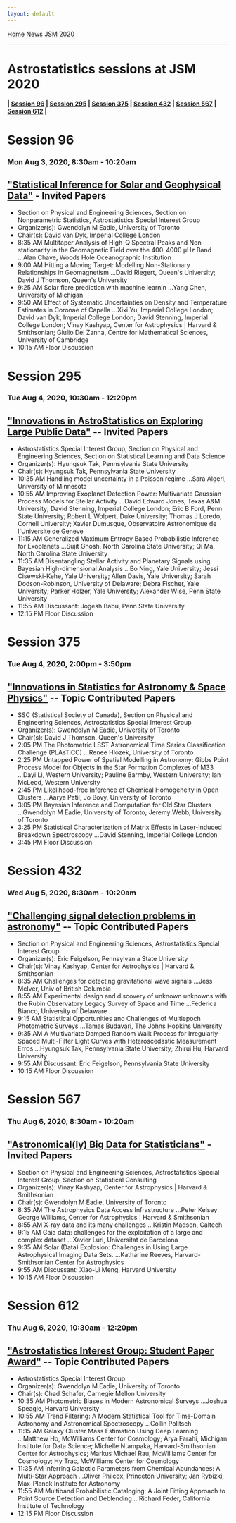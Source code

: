 ```yaml
---
layout: default
---
```



<!-- 
This form of adding buttons works. Just need ot edit the button colors in the css file 
Let's just do this for now. 

<a href="{{ site.github.repository_url }}" class="btn">Home</a>
<a href="{{ site.github.repository_url }}" class="btn">Information</a>
<a href="{{ site.github.repository_url }}" class="btn">View Source Code</a>
<a href="{{ site.github.repository_url }}" class="btn">View Source Code</a>
![AIG at JSM 2018](./images/jsm_astrostat_meeting.jpg)
<p style="text-align: center;">Astrostatistics Interest Group at JSM 2018, Vancouver, BC </p>
 -->
<a href="https://astrostat.org/" class="btn">Home</a>
<a href="https://astrostat.org/news.html" class="btn">News</a>
<a href="https://ww2.amstat.org/meetings/jsm/2020/" class="btn">JSM 2020</a>


---
# Astrostatistics sessions at JSM 2020

#### | [Session 96](#Session-96) | [Session 295](#Session-295) | [Session 375](#Session-375) | [Session 432](#Session-432) | [Session 567](#Session-567) | [Session 612](#Session-612) |

# Session 96
### Mon Aug 3, 2020, 8:30am - 10:20am
## ["Statistical Inference for Solar and Geophysical Data"](https://ww2.amstat.org/meetings/jsm/2020/onlineprogram/ActivityDetails.cfm?SessionID=219357) - Invited Papers
- Section on Physical and Engineering Sciences, Section on Nonparametric Statistics, Astrostatistics Special Interest Group
- Organizer(s): Gwendolyn M Eadie, University of Toronto
- Chair(s): David van Dyk, Imperial College London
- 8:35 AM 	Multitaper Analysis of High-Q Spectral Peaks and Non-stationarity in the Geomagnetic Field over the 400-4000 µHz Band
...Alan Chave, Woods Hole Oceanographic Institution
- 9:00 AM 	Hitting a Moving Target: Modelling Non-Stationary Relationships in Geomagnetism
...David Riegert, Queen's University; David J Thomson, Queen's University
- 9:25 AM 	Solar flare prediction with machine learnin
...Yang Chen, University of Michigan
- 9:50 AM 	Effect of Systematic Uncertainties on Density and Temperature Estimates in Coronae of Capella
...Xixi Yu, Imperial College London; David van Dyk, Imperial College London; David Stenning, Imperial College London; Vinay Kashyap, Center for Astrophysics | Harvard & Smithsonian; Giulio Del Zanna, Centre for Mathematical Sciences, University of Cambridge
- 10:15 AM 	Floor Discussion


# Session 295
### Tue Aug 4, 2020, 10:30am - 12:20pm
## ["Innovations in AstroStatistics on Exploring Large Public Data"](https://ww2.amstat.org/meetings/jsm/2020/onlineprogram/ActivityDetails.cfm?SessionID=219418) -- Invited Papers
- Astrostatistics Special Interest Group, Section on Physical and Engineering Sciences, Section on Statistical Learning and Data Science
- Organizer(s): Hyungsuk Tak, Pennsylvania State University
- Chair(s): Hyungsuk Tak, Pennsylvania State University
- 10:35 AM 	Handling model uncertainty in a Poisson regime
...Sara Algeri, University of Minnesota
- 10:55 AM 	Improving Exoplanet Detection Power: Multivariate Gaussian Process Models for Stellar Activity
...David Edward Jones, Texas A&M University; David Stenning, Imperial College London; Eric B Ford, Penn State University; Robert L Wolpert, Duke University; Thomas J Loredo, Cornell University; Xavier Dumusque, Observatoire Astronomique de l'Universite de Geneve
- 11:15 AM 	Generalized Maximum Entropy Based Probabilistic Inference for Exoplanets
...Sujit Ghosh, North Carolina State University; Qi Ma, North Carolina State University
- 11:35 AM 	Disentangling Stellar Activity and Planetary Signals using Bayesian High-dimensional Analysis
...Bo Ning, Yale University; Jessi Cisewski-Kehe, Yale University; Allen Davis, Yale University; Sarah Dodson-Robinson, University of Delaware; Debra Fischer, Yale University; Parker Holzer, Yale University; Alexander Wise, Penn State University
- 11:55 AM 	Discussant: Jogesh Babu, Penn State University
- 12:15 PM 	Floor Discussion

# Session 375
### Tue Aug 4, 2020, 2:00pm - 3:50pm
## ["Innovations in Statistics for Astronomy & Space Physics"](https://ww2.amstat.org/meetings/jsm/2020/onlineprogram/ActivityDetails.cfm?SessionID=219617) -- Topic Contributed Papers
- SSC (Statistical Society of Canada), Section on Physical and Engineering Sciences, Astrostatistics Special Interest Group
- Organizer(s): Gwendolyn M Eadie, University of Toronto
- Chair(s): David J Thomson, Queen's University
- 2:05 PM 	The Photometric LSST Astronomical Time Series Classification Challenge (PLAsTiCC)
...Renee Hlozek, University of Toronto
- 2:25 PM 	Untapped Power of Spatial Modelling in Astronomy: Gibbs Point Process Model for Objects in the Star Formation Complexes of M33
...Dayi Li, Western University; Pauline Barmby, Western University; Ian McLeod, Western University
- 2:45 PM 	Likelihood-free Inference of Chemical Homogeneity in Open Clusters
...Aarya Patil; Jo Bovy, University of Toronto
- 3:05 PM 	Bayesian Inference and Computation for Old Star Clusters
...Gwendolyn M Eadie, University of Toronto; Jeremy Webb, University of Toronto
- 3:25 PM 	Statistical Characterization of Matrix Effects in Laser-Induced Breakdown Spectroscopy
...David Stenning, Imperial College London
- 3:45 PM 	Floor Discussion

# Session 432
###  Wed Aug 5, 2020, 8:30am - 10:20am
## ["Challenging signal detection problems in astronomy"](https://ww2.amstat.org/meetings/jsm/2020/onlineprogram/ActivityDetails.cfm?SessionID=219552) -- Topic Contributed Papers
- Section on Physical and Engineering Sciences, Astrostatistics Special Interest Group
- Organizer(s): Eric Feigelson, Pennsylvania State University
- Chair(s): Vinay Kashyap, Center for Astrophysics | Harvard & Smithsonian
- 8:35 AM 	Challenges for detecting gravitational wave signals
...Jess McIver, Univ of British Columbia
- 8:55 AM 	Experimental design and discovery of unknown unknowns with the Rubin Observatory Legacy Survey of Space and Time
...Federica Bianco, University of Delaware
- 9:15 AM 	Statistical Opportunities and Challenges of Multiepoch Photometric Surveys
...Tamas Budavari, The Johns Hopkins University
- 9:35 AM 	A Multivariate Damped Random Walk Process for Irregularly-Spaced Multi-Filter Light Curves with Heteroscedastic Measurement Erros
...Hyungsuk Tak, Pennsylvania State University; Zhirui Hu, Harvard University
- 9:55 AM 	Discussant: Eric Feigelson, Pennsylvania State University
- 10:15 AM 	Floor Discussion

# Session 567
### Thu Aug 6, 2020, 8:30am - 10:20am
## ["Astronomical(ly) Big Data for Statisticians"](https://ww2.amstat.org/meetings/jsm/2020/onlineprogram/ActivityDetails.cfm?SessionID=219396) - Invited Papers
- Section on Physical and Engineering Sciences, Astrostatistics Special Interest Group, Section on Statistical Consulting
- Organizer(s): Vinay Kashyap, Center for Astrophysics | Harvard & Smithsonian
- Chair(s): Gwendolyn M Eadie, University of Toronto
- 8:35 AM 	The Astrophysics Data Access Infrastructure
...Peter Kelsey George Williams, Center for Astrophysics | Harvard & Smithsonian
- 8:55 AM 	X-ray data and its many challenges
...Kristin Madsen, Caltech
- 9:15 AM 	Gaia data: challenges for the exploitation of a large and complex dataset
...Xavier Luri, Universitat de Barcelona
- 9:35 AM 	Solar (Data) Explosion: Challenges in Using Large Astrophysical Imaging Data Sets.
...Katharine Reeves, Harvard-Smithsonian Center for Astrophysics
- 9:55 AM 	Discussant: Xiao-Li Meng, Harvard University
- 10:15 AM 	Floor Discussion

# Session 612
### Thu Aug 6, 2020, 10:30am - 12:20pm
## ["Astrostatistics Interest Group: Student Paper Award"](https://ww2.amstat.org/meetings/jsm/2020/onlineprogram/ActivityDetails.cfm?SessionID=219559) -- Topic Contributed Papers
- Astrostatistics Special Interest Group
- Organizer(s): Gwendolyn M Eadie, University of Toronto
- Chair(s): Chad Schafer, Carnegie Mellon University
- 10:35 AM 	Photometric Biases in Modern Astronomical Surveys
...Joshua Speagle, Harvard University
- 10:55 AM 	Trend Filtering: A Modern Statistical Tool for Time-Domain Astronomy and Astronomical Spectroscopy
...Collin Politsch
- 11:15 AM 	Galaxy Cluster Mass Estimation Using Deep Learning
...Matthew Ho, McWilliams Center for Cosmology; Arya Farahi, Michigan Institute for Data Science; Michelle Ntampaka, Harvard-Smithsonian Center for Astrophysics; Markus Michael Rau, McWilliams Center for Cosmology; Hy Trac, McWilliams Center for Cosmology
- 11:35 AM 	Inferring Galactic Parameters from Chemical Abundances: A Multi-Star Approach
...Oliver Philcox, Princeton University; Jan Rybizki, Max-Planck Institute for Astronomy
- 11:55 AM 	Multiband Probabilistic Cataloging: A Joint Fitting Approach to Point Source Detection and Deblending
...Richard Feder, California Institute of Technology
- 12:15 PM 	Floor Discussion
